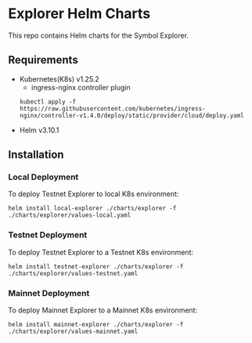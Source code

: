 # Explorer Helm Charts
This repo contains Helm charts for the Symbol Explorer.

## Requirements
- Kubernetes(K8s) v1.25.2
  - ingress-nginx controller plugin
  ```
  kubectl apply -f https://raw.githubusercontent.com/kubernetes/ingress-nginx/controller-v1.4.0/deploy/static/provider/cloud/deploy.yaml
  ```
- Helm v3.10.1

## Installation

### Local Deployment
To deploy Testnet Explorer to local K8s environment:
```
helm install local-explorer ./charts/explorer -f ./charts/explorer/values-local.yaml
```

### Testnet Deployment
To deploy Testnet Explorer to a Testnet K8s environment:
```
helm install testnet-explorer ./charts/explorer -f ./charts/explorer/values-testnet.yaml
```

### Mainnet Deployment
To deploy Mainnet Explorer to a Mainnet K8s environment:
```
helm install mainnet-explorer ./charts/explorer -f ./charts/explorer/values-mainnet.yaml
```

